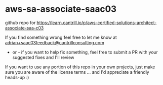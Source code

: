 # aws-sa-associate-saac03
github repo for https://learn.cantrill.io/p/aws-certified-solutions-architect-associate-saa-c03

If you find something wrong feel free to let me know at  adrian+saac03feedback@cantrillconsulting.com
- or - 
if you want to help fix something, feel free to submit a PR with your suggested fixes and I'll review

If you want to use any portion of this repo in your own projects, just make sure you are aware of the license terms ... and I'd appreciate a friendly heads-up :)
